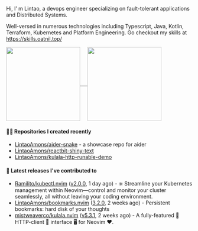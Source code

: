 Hi, I’ m Lintao, a devops engineer specializing on fault-tolerant applications and Distributed Systems. 

Well-versed in numerous technologies including Typescript, Java, Kotlin, Terraform, Kubernetes and Platform Engineering.
Go checkout my skills at https://skills.oatnil.top/

<a href="https://github.com/anuraghazra/github-readme-stats">
<img height=200 align="center" src="https://github-readme-stats.vercel.app/api?username=LintaoAmons&show_icons=true&theme=transparent" />    
</a>
<a href="https://github.com/anuraghazra/github-readme-stats">
<img height=200 align="center" src="https://github-readme-stats.vercel.app/api/top-langs?username=LintaoAmons&layout=compact&langs_count=8&card_width=320&theme=transparent" />
</a>

#### 👨‍💻 Repositories I created recently

- [LintaoAmons/aider-snake](https://github.com/LintaoAmons/aider-snake) - a showcase repo for aider
- [LintaoAmons/reactbit-shiny-text](https://github.com/LintaoAmons/reactbit-shiny-text)
- [LintaoAmons/kulala-http-runable-demo](https://github.com/LintaoAmons/kulala-http-runable-demo)

#### 🚀 Latest releases I've contributed to

- [Ramilito/kubectl.nvim](https://github.com/Ramilito/kubectl.nvim) ([v2.0.0](https://github.com/Ramilito/kubectl.nvim/releases/tag/v2.0.0), 1 day ago) - ⎈ Streamline your Kubernetes management within Neovim—control and monitor your cluster seamlessly, all without leaving your coding environment.
- [LintaoAmons/bookmarks.nvim](https://github.com/LintaoAmons/bookmarks.nvim) ([3.2.0](https://github.com/LintaoAmons/bookmarks.nvim/releases/tag/3.2.0), 2 weeks ago) - Persistent bookmarks: hard disk of your thoughts
- [mistweaverco/kulala.nvim](https://github.com/mistweaverco/kulala.nvim) ([v5.3.1](https://github.com/mistweaverco/kulala.nvim/releases/tag/v5.3.1), 2 weeks ago) - A fully-featured 🤏 HTTP-client 🐼 interface 🖥️ for Neovim ❤️.
